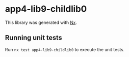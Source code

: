# app4-lib9-childlib0

This library was generated with [Nx](https://nx.dev).

## Running unit tests

Run `nx test app4-lib9-childlib0` to execute the unit tests.
